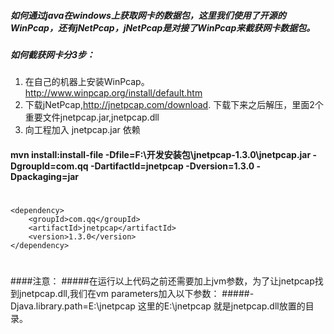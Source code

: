 ##### 如何通过java在windows上获取网卡的数据包，这里我们使用了开源的WinPcap，还有jNetPcap，jNetPcap是对接了WinPcap来截获网卡数据包。
##### 如何截获网卡分3步： 
1. 在自己的机器上安装WinPcap。   http://www.winpcap.org/install/default.htm
2. 下载jNetPcap,http://jnetpcap.com/download.  下载下来之后解压，里面2个重要文件jnetpcap.jar,jnetpcap.dll
3. 向工程加入 jnetpcap.jar 依赖 
#### mvn install:install-file -Dfile=F:\开发安装包\jnetpcap-1.3.0\jnetpcap.jar -DgroupId=com.qq -DartifactId=jnetpcap -Dversion=1.3.0 -Dpackaging=jar
# 
    <dependency>
        <groupId>com.qq</groupId>
        <artifactId>jnetpcap</artifactId>
        <version>1.3.0</version>
    </dependency>
#

####注意：
#####在运行以上代码之前还需要加上jvm参数，为了让jnetpcap找到jnetpcap.dll,我们在vm parameters加入以下参数：
#####-Djava.library.path=E:\jnetpcap 这里的E:\jnetpcap 就是jnetpcap.dll放置的目录。

